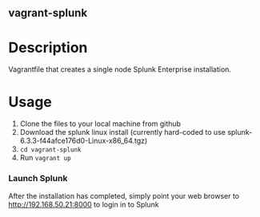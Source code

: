 vagrant-splunk
---------------

# Description

Vagrantfile that creates a single node Splunk Enterprise installation.

# Usage

1. Clone the files to your local machine from github
2. Download the splunk linux install (currently hard-coded to use splunk-6.3.3-f44afce176d0-Linux-x86_64.tgz)
2. `cd vagrant-splunk`
4. Run `vagrant up`


### Launch Splunk
After the installation has completed, simply point your web browser to http://192.168.50.21:8000 to login in to Splunk

